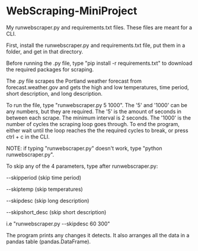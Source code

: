 # WebScraping-MiniProject
My runwebscraper.py and requirements.txt files. These files are meant for a CLI.

First, install the runwebscraper.py and requirements.txt file, put them in a folder, and get in that directory.

Before running the .py file, type "pip install -r requirements.txt" to download the required packages for scraping.

The .py file scrapes the Portland weather forecast from forecast.weather.gov and gets the high and low temperatures, time period, short description, and long description.

To run the file, type "runwebscraper.py 5 1000". The  '5' and '1000' can be any numbers, but they are required. The '5' is the amount of seconds in between each scrape. The minimum interval is 2 seconds. The '1000' is the number of cycles the scraping loop goes through. To end the program, either wait until the loop reaches the the required cycles to break, or press ctrl + c in the CLI.

NOTE: if typing "runwebscraper.py" doesn't work, type "python runwebscraper.py".

To skip any of the 4 parameters, type after runwebscraper.py:

  --skipperiod (skip time period)
  
  --skiptemp (skip temperatures)
  
  --skipdesc (skip long description)
  
  --skipshort_desc (skip short description)
  
  i.e "runwebscraper.py --skipdesc 60 300"

The program prints any changes it detects. It also arranges all the data in a pandas table (pandas.DataFrame).
